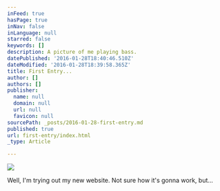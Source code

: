 ```yaml
---
inFeed: true
hasPage: true
inNav: false
inLanguage: null
starred: false
keywords: []
description: A picture of me playing bass.
datePublished: '2016-01-28T18:40:46.510Z'
dateModified: '2016-01-28T18:39:58.365Z'
title: First Entry...
author: []
authors: []
publisher:
  name: null
  domain: null
  url: null
  favicon: null
sourcePath: _posts/2016-01-28-first-entry.md
published: true
url: first-entry/index.html
_type: Article

---
```

![](https://the-grid-user-content.s3-us-west-2.amazonaws.com/5d3f223e-63b9-4d76-bf27-42a60127cbe8.jpg)

Well, I'm trying out my new website. Not sure how it's gonna work, but...